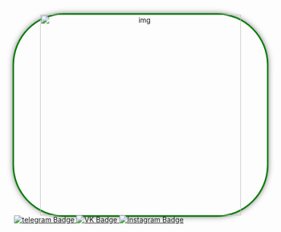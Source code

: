 <head>
  <style>
   .round {
    border-radius: 100px; /* Радиус скругления */
    box-shadow: 0 0 0 3px green, 0 0 13px #333; /* Параметры теней */
   }
  </style>
</head>

<div align="center" class='round'>  <img src="https://media.giphy.com/media/pWhWtKdqwOAco/giphy.gif" width='400' alt="img" />
</div>

<div id="badges">
  <a href="https://t.me/mitsufiro">
    <img src="https://img.shields.io/badge/telegram-blue?logo=telegram&logoColor=white?style=flat&" alt="telegram Badge"/>
  </a>
  <a href="https://vk.com/ashen_sight">
    <img src="https://img.shields.io/badge/VK-black?logo=VK&logoColor=white?style=flat&" alt="VK Badge"/>
  </a>
  <a href="instagram.com/ashen_sight">
    <img src="https://img.shields.io/badge/Instagram-black?logo=Instagram&logoColor=white?style=flat&" alt="Instagram Badge"/>
  </a>
</div>
